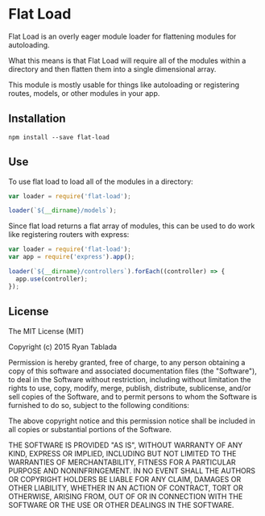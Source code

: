 # Flat Load

Flat Load is an overly eager module loader for flattening modules for autoloading.

What this means is that Flat Load will require all of the modules within a directory and then flatten them into a single dimensional array.

This module is mostly usable for things like autoloading or registering routes, models, or other modules in your app.

## Installation

```shell
npm install --save flat-load
```

## Use

To use flat load to load all of the modules in a directory:

```js
var loader = require('flat-load');

loader(`${__dirname}/models`);
```

Since flat load returns a flat array of modules, this can be used to do work like registering routers with express:

```js
var loader = require('flat-load');
var app = require('express').app();

loader(`${__dirname}/controllers`).forEach((controller) => {
  app.use(controller);
});
```

## License

The MIT License (MIT)

Copyright (c) 2015 Ryan Tablada

Permission is hereby granted, free of charge, to any person obtaining a copy of this software and associated documentation files (the "Software"), to deal in the Software without restriction, including without limitation the rights to use, copy, modify, merge, publish, distribute, sublicense, and/or sell copies of the Software, and to permit persons to whom the Software is furnished to do so, subject to the following conditions:

The above copyright notice and this permission notice shall be included in all copies or substantial portions of the Software.

THE SOFTWARE IS PROVIDED "AS IS", WITHOUT WARRANTY OF ANY KIND, EXPRESS OR IMPLIED, INCLUDING BUT NOT LIMITED TO THE WARRANTIES OF MERCHANTABILITY, FITNESS FOR A PARTICULAR PURPOSE AND NONINFRINGEMENT. IN NO EVENT SHALL THE AUTHORS OR COPYRIGHT HOLDERS BE LIABLE FOR ANY CLAIM, DAMAGES OR OTHER LIABILITY, WHETHER IN AN ACTION OF CONTRACT, TORT OR OTHERWISE, ARISING FROM, OUT OF OR IN CONNECTION WITH THE SOFTWARE OR THE USE OR OTHER DEALINGS IN THE SOFTWARE.
